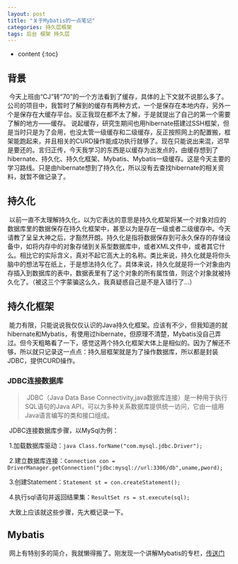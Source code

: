 ```yaml
---
layout: post
title: "关于Mybatis的一点笔记"
categories: 持久层框架
tags: 后台 框架 持久层
---
```

* content
{:toc}

## 背景

&nbsp;今天上班由“CJ”转“70”的一个方法看到了缓存，具体的上下文就不说那么多了。公司的项目中，我暂时了解到的缓存有两种方式，一个是保存在本地内存，另外一个是保存在大缓存平台。反正我现在都不太了解，于是就提出了自己的第一个需要了解的地方——缓存。
说起缓存，研究生期间也用hibernate搭建过SSH框架，但是当时只是为了会用，也没太管一级缓存和二级缓存，反正按照网上的配置搬，框架能跑起来，并且相关的CURD操作能成功执行就够了。现在只能说出来混，迟早是要还的。言归正传，今天我学习的东西是以缓存为出发点的，由缓存想到了hibernate、持久化、持久化框架、Mybatis、Mybatis一级缓存。这是今天主要的学习路线。只是由hibernate想到了持久化，所以没有去查找hibernate的相关资料，就暂不做记录了。

## 持久化

&nbsp;以前一直不太理解持久化，以为它表达的意思是持久化框架将某一个对象对应的数据库里的数据保存在持久化框架中，甚至以为是存在一级或者二级缓存中。今天请教了呈呈大神之后，才豁然开朗。持久化是指将数据保存到可永久保存的存储设备中，如将内存中的对象存储到关系型数据库中，或者XML文件中，或者其它什么。相比它的实际含义，真对不起它高大上的名称。类比来说，持久化就是将你头脑中的想法写在纸上，于是想法持久化了。具体来说，持久化就是将一个对象由内存插入到数据库的表中，数据表里有了这个对象的所有属性值，则这个对象就被持久化了。（被这三个字蒙骗这么久，我真疑惑自己是不是入错行了...）

## 持久化框架

&nbsp;能力有限，只能说说我仅仅认识的Java持久化框架。应该有不少，但我知道的就hibernate和Mybatis，有使用过hibernate，但原理不清楚，Mybatis没自己弄过。但今天粗略看了一下，感觉这两个持久化框架大体上是相似的。因为了解还不够，所以就只记录这一点点：持久层框架就是为了操作数据库，所以都是封装JDBC，提供CURD操作。

### JDBC连接数据库

>&nbsp;JDBC（Java Data Base Connectivity,java数据库连接）是一种用于执行SQL语句的Java API，可以为多种关系数据库提供统一访问，它由一组用Java语言编写的类和接口组成。

&nbsp;JDBC连接数据库步骤，以MySql为例：

&nbsp;1.加载数据库驱动：```java Class.forName("com.mysql.jdbc.Driver");```

&nbsp;2.建立数据库连接：`Connection con = DriverManager.getConnection("jdbc:mysql://url:3306/db",uname,pword);`

&nbsp;3.创建Statement：`Statement st = con.createStatement();`

&nbsp;4.执行sql语句并返回结果集：`ResultSet rs = st.execute(sql);`

&nbsp;大致上应该就这些步骤，先大概记录一下。

## Mybatis

&nbsp;网上有特别多的简介，我就懒得搬了。刚发现一个讲解Mybatis的专栏，[传送门](http://blog.csdn.net/column/details/mybatis-principle.html)

